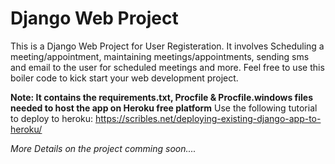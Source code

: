 # Django Web Project 
This is a Django Web Project for User Registeration. It involves Scheduling a meeting/appointment, maintaining meetings/appointments, sending sms and email to the user for scheduled meetings and more. Feel free to use this boiler code to kick start your web development project.

**Note: It contains the requirements.txt, Procfile & Procfile.windows files needed to host the app on Heroku free platform**
Use the following tutorial to deploy to heroku: <https://scribles.net/deploying-existing-django-app-to-heroku/>

*More Details on the project comming soon....*
